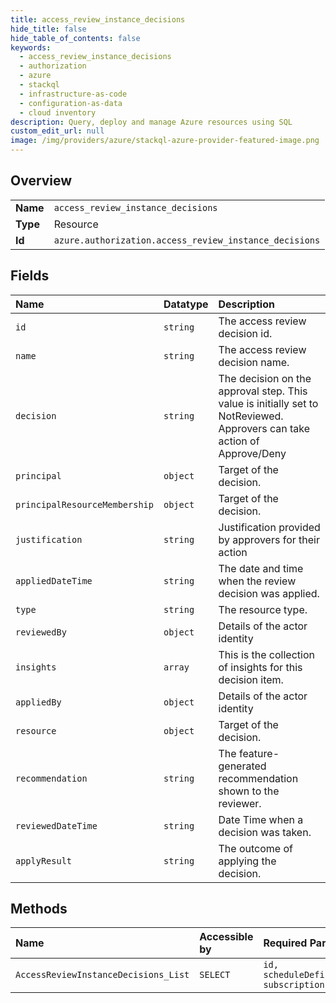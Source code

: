 ```yaml
---
title: access_review_instance_decisions
hide_title: false
hide_table_of_contents: false
keywords:
  - access_review_instance_decisions
  - authorization
  - azure    
  - stackql
  - infrastructure-as-code
  - configuration-as-data
  - cloud inventory
description: Query, deploy and manage Azure resources using SQL
custom_edit_url: null
image: /img/providers/azure/stackql-azure-provider-featured-image.png
---
```

  
    

## Overview
<table><tbody>
<tr><td><b>Name</b></td><td><code>access_review_instance_decisions</code></td></tr>
<tr><td><b>Type</b></td><td>Resource</td></tr>
<tr><td><b>Id</b></td><td><code>azure.authorization.access_review_instance_decisions</code></td></tr>
</tbody></table>

## Fields
| Name | Datatype | Description |
|:-----|:---------|:------------|
| `id` | `string` | The access review decision id. |
| `name` | `string` | The access review decision name. |
| `decision` | `string` | The decision on the approval step. This value is initially set to NotReviewed. Approvers can take action of Approve/Deny |
| `principal` | `object` | Target of the decision. |
| `principalResourceMembership` | `object` | Target of the decision. |
| `justification` | `string` | Justification provided by approvers for their action |
| `appliedDateTime` | `string` | The date and time when the review decision was applied. |
| `type` | `string` | The resource type. |
| `reviewedBy` | `object` | Details of the actor identity |
| `insights` | `array` | This is the collection of insights for this decision item. |
| `appliedBy` | `object` | Details of the actor identity |
| `resource` | `object` | Target of the decision. |
| `recommendation` | `string` | The feature- generated recommendation shown to the reviewer. |
| `reviewedDateTime` | `string` | Date Time when a decision was taken. |
| `applyResult` | `string` | The outcome of applying the decision. |
## Methods
| Name | Accessible by | Required Params |
|:-----|:--------------|:----------------|
| `AccessReviewInstanceDecisions_List` | `SELECT` | `id, scheduleDefinitionId, subscriptionId` |

